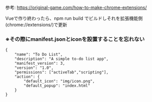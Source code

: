 参考: https://original-game.com/how-to-make-chrome-extensions/

Vueで作り終わったら、npm run build でビルドしそれを拡張機能側(chrome://extensions/)で更新

### ※その際にmanifest.jsonとiconを設置することを忘れない

```
{
    "name": "To Do List",
    "description": "A simple to-do list app",
	"manifest_version": 3,
	"version": "1.0",
	"permissions": ["activeTab","scripting"],
    "action": {
        "default_icon": "img/icon.png",
        "default_popup": "index.html"
    }
}
```
